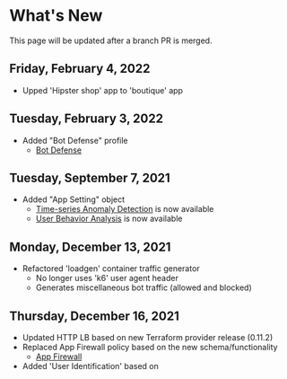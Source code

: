 # What's New
This page will be updated after a branch PR is merged.

## Friday, February 4, 2022

- Upped 'Hipster shop' app to 'boutique' app

## Tuesday, February 3, 2022

- Added "Bot Defense" profile
  - [Bot Defense](https://www.volterra.io/docs/services/shape/bot-defense)
  
## Tuesday, September 7, 2021

- Added "App Setting" object
  - [Time-series Anomaly Detection](https://www.volterra.io/docs/how-to/app-security/tsa-detection) is now available
  - [User Behavior Analysis](https://www.volterra.io/docs/how-to/app-security/user-behavior-analysis) is now available 

## Monday, December 13, 2021

- Refactored 'loadgen' container traffic generator
  - No longer uses 'k6' user agent header
  - Generates miscellaneous bot traffic (allowed and blocked)

## Thursday, December 16, 2021

- Updated HTTP LB based on new Terraform provider release (0.11.2)
- Replaced App Firewall policy based on the new schema/functionality
  - [App Firewall](https://volterra.io/docs/api/app-firewall)
- Added 'User Identification' based on 